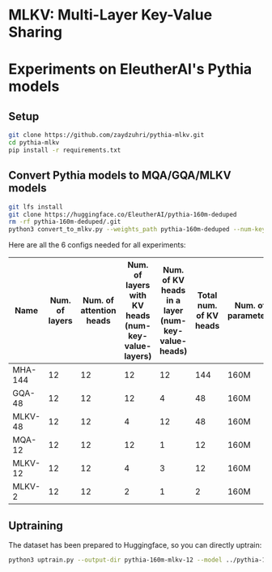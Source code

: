 # MLKV: Multi-Layer Key-Value Sharing
# Experiments on EleutherAI's Pythia models

## Setup

```bash
git clone https://github.com/zaydzuhri/pythia-mlkv.git
cd pythia-mlkv
pip install -r requirements.txt
```

## Convert Pythia models to MQA/GQA/MLKV models

```bash
git lfs install
git clone https://huggingface.co/EleutherAI/pythia-160m-deduped
rm -rf pythia-160m-deduped/.git
python3 convert_to_mlkv.py --weights_path pythia-160m-deduped --num-key-value-layers 4 --num-key-value-heads 3
```

Here are all the 6 configs needed for all experiments:

| **Name** | **Num. of layers** | **Num. of attention heads** | **Num. of layers with KV heads (num-key-value-layers)** | **Num. of KV heads in a layer (num-key-value-heads)** | **Total num. of KV heads** | **Num. of parameters** |
|----------|--------------------|-----------------------------|----------------------------------|---------------------------------|---------------------------|------------------------|
| MHA-144  | 12                 | 12                          | 12                               | 12                              | 144                       | 160M                   |
| GQA-48   | 12                 | 12                          | 12                               | 4                               | 48                        | 160M                   |
| MLKV-48  | 12                 | 12                          | 4                                | 12                              | 48                        | 160M                   |
| MQA-12   | 12                 | 12                          | 12                               | 1                               | 12                        | 160M                   |
| MLKV-12  | 12                 | 12                          | 4                                | 3                               | 12                        | 160M                   |
| MLKV-2   | 12                 | 12                          | 2                                | 1                               | 2                         | 160M                   |

## Uptraining

The dataset has been prepared to Huggingface, so you can directly uptrain:

```bash
python3 uptrain.py --output-dir pythia-160m-mlkv-12 --model ../pythia-160m-deduped_mlkv_4_3 --batch-size 32 --learning-rate 6e-4 --warmup-steps 1000 --gradient-accumulate-every 4 --wandb pythia-160m-mlkv-12-v1
```